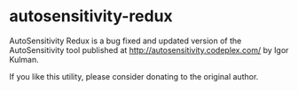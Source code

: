 autosensitivity-redux
=====================

AutoSensitivity Redux is a bug fixed and updated version of the AutoSensitivity tool published at http://autosensitivity.codeplex.com/ by Igor Kulman.

If you like this utility, please consider donating to the original author.